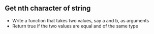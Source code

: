 ## Get nth character of string

* Write a function that takes two values, say a and b, as arguments
* Return true if the two values are equal and of the same type